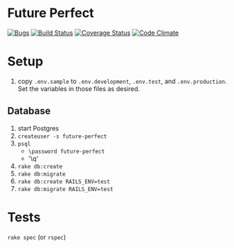 # Future Perfect

[![Bugs](https://img.shields.io/github/issues/Arthaey/future-perfect/bug.svg)](https://github.com/Arthaey/future-perfect/issues?q=is:open+is:issue+label:bug)
[![Build Status](https://travis-ci.org/Arthaey/future-perfect.svg?branch=master)](https://travis-ci.org/Arthaey/future-perfect)
[![Coverage Status](https://coveralls.io/repos/github/Arthaey/future-perfect/badge.svg)](https://coveralls.io/github/Arthaey/future-perfect)
[![Code Climate](https://codeclimate.com/github/Arthaey/future-perfect.png)](https://codeclimate.com/github/Arthaey/future-perfect)


# Setup

1. copy `.env.sample` to `.env.development`, `.env.test`, and `.env.production`.
   Set the variables in those files as desired.

## Database

1. start Postgres
1. `createuser -s future-perfect`
1. `psql`
      - `\password future-perfect`
      - '\q'
1. `rake db:create`
1. `rake db:migrate`
1. `rake db:create RAILS_ENV=test`
1. `rake db:migrate RAILS_ENV=test`

# Tests

`rake spec` (or `rspec`)
